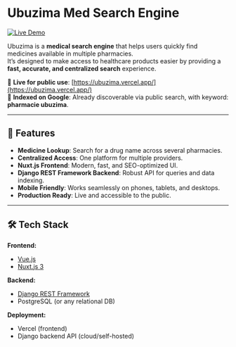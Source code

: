 # Ubuzima Med Search Engine

[![Live Demo](https://img.shields.io/badge/demo-online-green)](https://ubuzima.vercel.app/)

Ubuzima is a **medical search engine** that helps users quickly find medicines available in multiple pharmacies.  
It’s designed to make access to healthcare products easier by providing a **fast, accurate, and centralized search** experience.

🔗 **Live for public use**: [https://ubuzima.vercel.app/](https://ubuzima.vercel.app/)  
📌 **Indexed on Google**: Already discoverable via public search, with keyword: **pharmacie ubuzima**.

---

## 🚀 Features

- **Medicine Lookup**: Search for a drug name across several pharmacies.
- **Centralized Access**: One platform for multiple providers.
- **Nuxt.js Frontend**: Modern, fast, and SEO-optimized UI.
- **Django REST Framework Backend**: Robust API for queries and data indexing.
- **Mobile Friendly**: Works seamlessly on phones, tablets, and desktops.
- **Production Ready**: Live and accessible to the public.

---

## 🛠️ Tech Stack

**Frontend:**

- [Vue.js](https://vuejs.org/)
- [Nuxt.js 3](https://nuxt.com/)

**Backend:**

- [Django REST Framework](https://www.django-rest-framework.org/)
- PostgreSQL (or any relational DB)

**Deployment:**

- Vercel (frontend)
- Django backend API (cloud/self-hosted)
